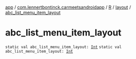 [app](../../../index.md) / [com.lennertbontinck.carmeetsandroidapp](../../index.md) / [R](../index.md) / [layout](index.md) / [abc_list_menu_item_layout](./abc_list_menu_item_layout.md)

# abc_list_menu_item_layout

`static val abc_list_menu_item_layout: `[`Int`](https://kotlinlang.org/api/latest/jvm/stdlib/kotlin/-int/index.html)
`static val abc_list_menu_item_layout: `[`Int`](https://kotlinlang.org/api/latest/jvm/stdlib/kotlin/-int/index.html)